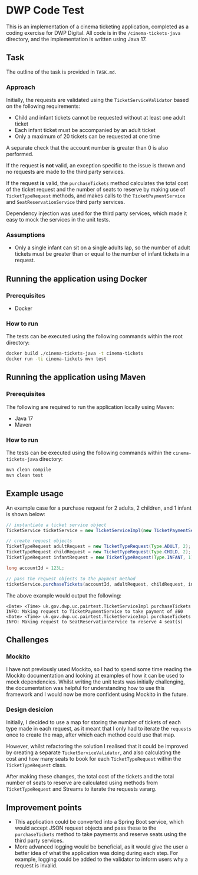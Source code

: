 # DWP Code Test

This is an implementation of a cinema ticketing application, completed as a coding exercise for DWP Digital. All code is in the `/cinema-tickets-java` directory, and the implementation is written using Java 17.

## Task

The outline of the task is provided in `TASK.md`.

### Approach

Initially, the requests are validated using the `TicketServiceValidator` based on the following requirements:

- Child and infant tickets cannot be requested without at least one adult ticket
- Each infant ticket must be accompanied by an adult ticket
- Only a maximum of 20 tickets can be requested at one time

A separate check that the account number is greater than 0 is also performed.

If the request **is not** valid, an exception specific to the issue is thrown and no requests are made to the third party services.

If the request **is** valid, the `purchaseTickets` method calculates the total cost of the ticket request and the number of seats to reserve by making use of `TicketTypeRequest` methods, and makes calls to the `TicketPaymentService` and `SeatReservationService` third party services.

Dependency injection was used for the third party services, which made it easy to mock the services in the unit tests.

### Assumptions

- Only a single infant can sit on a single adults lap, so the number of adult tickets must be greater than or equal to the number of infant tickets in a request.

## Running the application using Docker

### Prerequisites

- Docker

### How to run

The tests can be executed using the following commands within the root directory:

```bash
docker build ./cinema-tickets-java -t cinema-tickets
docker run -ti cinema-tickets mvn test
```

## Running the application using Maven

### Prerequisites

The following are required to run the application locally using Maven:

- Java 17
- Maven

### How to run

The tests can be executed using the following commands within the `cinema-tickets-java` directory:

```bash
mvn clean compile
mvn clean test
```

## Example usage

An example case for a purchase request for 2 adults, 2 children, and 1 infant is shown below:

```java
// instantiate a ticket service object
TicketService ticketService = new TicketServiceImpl(new TicketPaymentServiceImpl(), new SeatReservationServiceImpl());

// create request objects
TicketTypeRequest adultRequest = new TicketTypeRequest(Type.ADULT, 2);
TicketTypeRequest childRequest = new TicketTypeRequest(Type.CHILD, 2);
TicketTypeRequest infantRequest = new TicketTypeRequest(Type.INFANT, 1);

long accountId = 123L;

// pass the request objects to the payment method
ticketService.purchaseTickets(accountId, adultRequest, childRequest, infantRequest);
```

The above example would output the following:

```
<Date> <Time> uk.gov.dwp.uc.pairtest.TicketServiceImpl purchaseTickets
INFO: Making request to TicketPaymentService to take payment of £60
<Date> <Time> uk.gov.dwp.uc.pairtest.TicketServiceImpl purchaseTickets
INFO: Making request to SeatReservationService to reserve 4 seat(s)
```

## Challenges

### Mockito

I have not previously used Mockito, so I had to spend some time reading the Mockito documentation and looking at examples of how it can be used to mock dependencies. Whilst writing the unit tests was initially challenging, the documentation was helpful for understanding how to use this framework and I would now be more confident using Mockito in the future.

### Design desicion

Initially, I decided to use a map for storing the number of tickets of each type made in each request, as it meant that I only had to iterate the `requests` once to create the map, after which each method could use that map.

However, whilst refactoring the solution I realised that it could be improved by creating a separate `TicketServiceValidator`, and also calculating the cost and how many seats to book for each `TicketTypeRequest` within the `TicketTypeRequest` class.

After making these changes, the total cost of the tickets and the total number of seats to reserve are calculated using methods from `TicketTypeRequest` and Streams to iterate the requests vararg.

## Improvement points

- This application could be converted into a Spring Boot service, which would accept JSON request objects and pass these to the `purchaseTickets` method to take payments and reserve seats using the third party services.
- More advanced logging would be beneficial, as it would give the user a better idea of what the application was doing during each step. For example, logging could be added to the validator to inform users why a request is invalid.
